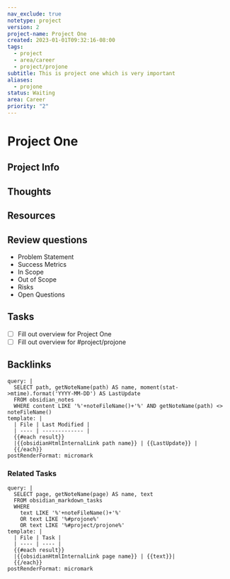 ```yaml
---
nav_exclude: true
notetype: project
version: 2
project-name: Project One
created: 2023-01-01T09:32:16-08:00
tags:
  - project
  - area/career
  - project/projone
subtitle: This is project one which is very important
aliases:
  - projone
status: Waiting
area: Career
priority: "2"
---
```


# Project One

## Project Info

## Thoughts

## Resources

## Review questions

- Problem Statement
- Success Metrics
- In Scope
- Out of Scope
- Risks
- Open Questions

## Tasks

- [ ] Fill out overview for Project One
- [ ] Fill out overview for #project/projone

## Backlinks

```qatt
query: |
  SELECT path, getNoteName(path) AS name, moment(stat->mtime).format('YYYY-MM-DD') AS LastUpdate
  FROM obsidian_notes
  WHERE content LIKE '%'+noteFileName()+'%' AND getNoteName(path) <> noteFileName()
template: |
  | File | Last Modified |
  | ---- | ------------- |
  {{#each result}}
  |{{obsidianHtmlInternalLink path name}} | {{LastUpdate}} |
  {{/each}}
postRenderFormat: micromark
```

### Related Tasks

```qatt
query: |
  SELECT page, getNoteName(page) AS name, text
  FROM obsidian_markdown_tasks
  WHERE
    text LIKE '%'+noteFileName()+'%'
    OR text LIKE '%#projone%'
    OR text LIKE '%#project/projone%'
template: |
  | File | Task |
  | ---- | ---- |
  {{#each result}}
  |{{obsidianHtmlInternalLink page name}} | {{text}}|
  {{/each}}
postRenderFormat: micromark
```


